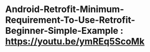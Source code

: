 # Android-Retrofit-Minimum-Requirement-To-Use-Retrofit-Beginner-Simple-Example : https://youtu.be/ymREq5ScoMk
